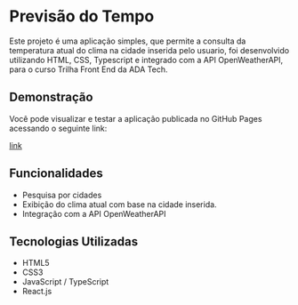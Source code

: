 # Previsão do Tempo
Este projeto é uma aplicação simples, que permite a consulta da temperatura atual do clima na cidade inserida pelo usuario, foi desenvolvido utilizando HTML, CSS, Typescript e integrado com a API OpenWeatherAPI, para o curso Trilha Front End da ADA Tech.

## Demonstração
Você pode visualizar e testar a aplicação publicada no GitHub Pages acessando o seguinte link:

[link]('https://jakeline17.github.io/Clima_Tempo/')

## Funcionalidades
- Pesquisa por cidades
- Exibição do clima atual com base na cidade inserida.
- Integração com a API OpenWeatherAPI

## Tecnologias Utilizadas
- HTML5
- CSS3
- JavaScript / TypeScript
- React.js


